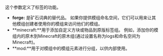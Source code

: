 这个参数定义了标签的功能。

* **forge:** 是矿石词典的替代品。 如果你提供模组命名空间，它们可以用来让其他模组创建者使用你的模组来访问他们的模组。
* **minecraft:**用于添加自定义方块或物品到原版标签组。 例如，添加你的模组内的原木到Minecraft的原木组(通过设置名称为logs和命名空间为Minecraft)。
* **mod:**用于对模组中的模组元素进行分组，以供内部使用。